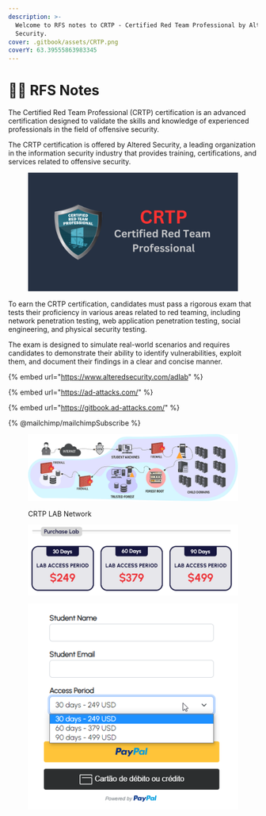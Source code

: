 ```yaml
---
description: >-
  Welcome to RFS notes to CRTP - Certified Red Team Professional by Altered
  Security.
cover: .gitbook/assets/CRTP.png
coverY: 63.39555863983345
---
```


# 👨🚒 RFS Notes

The Certified Red Team Professional (CRTP) certification is an advanced certification designed to validate the skills and knowledge of experienced professionals in the field of offensive security.

The CRTP certification is offered by Altered Security, a leading organization in the information security industry that provides training, certifications, and services related to offensive security.



<figure><img src=".gitbook/assets/CRTP (1).png" alt=""><figcaption></figcaption></figure>

To earn the CRTP certification, candidates must pass a rigorous exam that tests their proficiency in various areas related to red teaming, including network penetration testing, web application penetration testing, social engineering, and physical security testing.&#x20;

The exam is designed to simulate real-world scenarios and requires candidates to demonstrate their ability to identify vulnerabilities, exploit them, and document their findings in a clear and concise manner.

{% embed url="https://www.alteredsecurity.com/adlab" %}

{% embed url="https://ad-attacks.com/" %}

{% embed url="https://gitbook.ad-attacks.com/" %}

{% @mailchimp/mailchimpSubscribe %}

<figure><img src=".gitbook/assets/CRTP_activedirectorylab.webp" alt=""><figcaption><p>CRTP LAB Network</p></figcaption></figure>

<figure><img src=".gitbook/assets/image (12).png" alt="CRTP Lab Price"><figcaption></figcaption></figure>

<figure><img src=".gitbook/assets/image (10).png" alt=""><figcaption></figcaption></figure>
